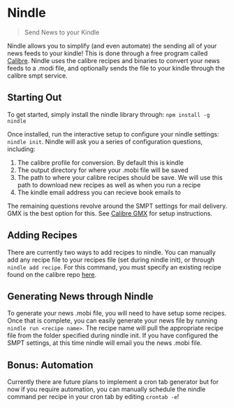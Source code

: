 # Nindle
> Send News to your Kindle

Nindle allows you to simplify (and even automate) the sending all of
your news feeds to your kindle! This is done through a free program
called [Calibre](https://calibre-ebook.com/download). Nindle uses the
calibre recipes and binaries to convert your news feeds to a .modi file,
and optionally sends the file to your kindle through the calibre smpt
service.

## Starting Out

To get started, simply install the nindle library through: `npm install
-g nindle`

Once installed, run the interactive setup to configure your nindle
settings: `nindle init`. Nindle will ask you a series of configuration
questions, including:

1. The calibre profile for conversion. By default this is kindle
2. The output directory for where your .mobi file will be saved
3. The path to where your calibre recipes should be save. We will use
   this path to download new recipes as well as when you run a recipe
4. The kindle email address you can recieve book emails to

The remaining questions revolve around the SMPT settings for mail delivery. GMX is the best option for this. See [Calibre GMX](https://manual.calibre-ebook.com/faq.html#i-cannot-send-emails-using-calibre) for setup instructions.

## Adding Recipes

There are currently two ways to add recipes to nindle. You can manually
add any recipe file to your recipes file (set during nindle init), or
through `nindle add recipe`. For this command, you must specify an
existing recipe found on the calibre repo
[here](https://github.com/kovidgoyal/calibre/tree/master/recipes).

## Generating News through Nindle

To generate your news .mobi file, you will need to have setup some
recipes. Once that is complete, you can easily generate your news file
by running `nindle run <recipe name>`. The recipe name will pull the
appropriate recipe file from the folder specified during nindle init. If
you have configured the SMPT settings, at this time nindle will email
you the news .mobi file.

## Bonus: Automation

Currently there are future plans to implement a cron tab generator but
for now if you require automation, you can manually schedule the nindle
command per recipe in your cron tab by editing `crontab -e`!
